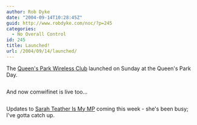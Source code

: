 ```yaml
---
author: Rob Dyke
date: "2004-09-14T10:28:45Z"
guid: http://www.robdyke.com/noc/?p=245
categories:
  - No Overall Control
id: 245
title: Launched!
url: /2004/09/14/launched/
---
```

The [Queen's Park Wireless Club](http://www.queenspark.me.uk) launched on Sunday at the Queen's Park Day.

[<img />](http://www.queenspark.me.uk)

And now comwifinet is live too...

[<img />](http://www.comwifinet.com)

Updates to [Sarah Teather Is My MP](http://sarah-teather-mp.blogspot.com/) coming this week - she's been busy; I've gotta catch up.